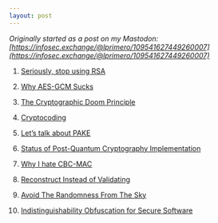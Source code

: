 ```yaml
---
layout: post
---
```


_Originally started as a post on my Mastodon: [https://infosec.exchange/@lprimero/109541627449260007](https://infosec.exchange/@lprimero/109541627449260007)_



1. <a href="https://blog.trailofbits.com/2019/07/08/fuck-rsa/" target="_blank">Seriously, stop using RSA</a>

2. <a href="https://soatok.blog/2020/05/13/why-aes-gcm-sucks/" target="_blank">Why AES-GCM Sucks</a>

3. <a href="https://moxie.org/2011/12/13/the-cryptographic-doom-principle.html" target="_blank">The Cryptographic Doom Principle</a>

4. <a href="https://github.com/veorq/cryptocoding" target="_blank">Cryptocoding</a>

5. <a href="https://blog.cryptographyengineering.com/2018/10/19/lets-talk-about-pake/" target="_blank">Let’s talk about PAKE</a>

6. <a href="https://blog.quarkslab.com/status-of-post-quantum-cryptography-implementation.html" target="_blank">Status of Post-Quantum Cryptography Implementation</a>

7. <a href="https://blog.cryptographyengineering.com/2013/02/15/why-i-hate-cbc-mac/" target="_blank">Why I hate CBC-MAC</a>

8. <a href="https://words.filippo.io/dispatches/reconstruct-vs-validate/" target="_blank">Reconstruct Instead of Validating</a>

9. <a href="https://words.filippo.io/dispatches/avoid-the-randomness-from-the-sky/" target="_blank">Avoid The Randomness From The Sky</a>

10. <a href="https://www.cs.columbia.edu/2015/indistinguishability-obfuscation-secure-software/" target="_blank">Indistinguishability Obfuscation for Secure Software</a>
